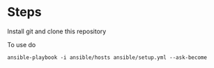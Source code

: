 # Steps

Install git and clone this repository

To use do

`ansible-playbook -i ansible/hosts ansible/setup.yml --ask-become`
